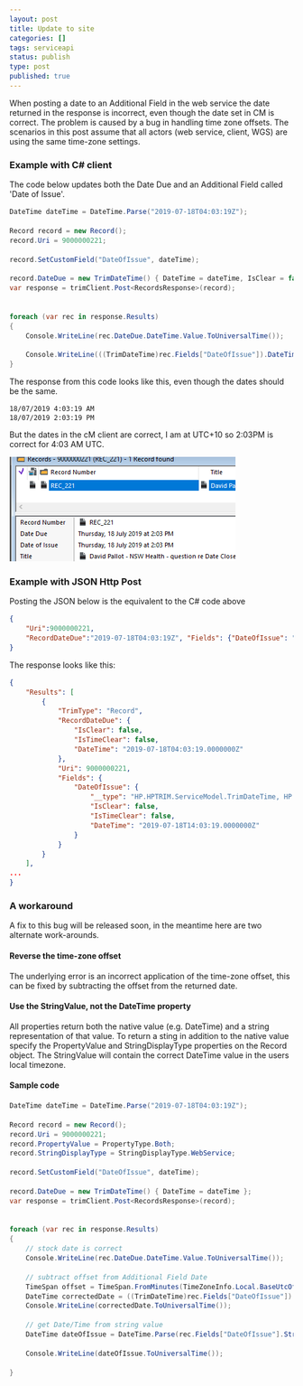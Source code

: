 ```yaml
---
layout: post
title: Update to site
categories: []
tags: serviceapi
status: publish
type: post
published: true
---
```


When posting a date to an Additional Field in the web service the date returned in the response is incorrect, even though the date set in CM is correct.  The problem is caused by a bug in handling time zone offsets.  The scenarios in this post assume that all actors (web service, client, WGS) are using the same time-zone settings.

### Example with C# client

The code below updates both the Date Due and an Additional Field called 'Date of Issue'.  

```C#
DateTime dateTime = DateTime.Parse("2019-07-18T04:03:19Z");

Record record = new Record();
record.Uri = 9000000221;

record.SetCustomField("DateOfIssue", dateTime);

record.DateDue = new TrimDateTime() { DateTime = dateTime, IsClear = false };
var response = trimClient.Post<RecordsResponse>(record);


foreach (var rec in response.Results)
{
	Console.WriteLine(rec.DateDue.DateTime.Value.ToUniversalTime());

	Console.WriteLine(((TrimDateTime)rec.Fields["DateOfIssue"]).DateTime.Value.ToUniversalTime());
}
```

The response from this code looks like this, even though the dates should be the same.

```
18/07/2019 4:03:19 AM
18/07/2019 2:03:19 PM
```

But the dates in the cM client are correct, I am at UTC+10 so 2:03PM is correct for 4:03 AM UTC.

![alt text](/images/dates_same.png "dates in CM")

### Example with JSON Http Post
Posting the JSON below is the equivalent to the C# code above

````json
{
	"Uri":9000000221,
	"RecordDateDue":"2019-07-18T04:03:19Z",	"Fields": {"DateOfIssue": "2019-07-18T04:03:19Z"}
}
````

The response looks like this:

```json
{
    "Results": [
        {
            "TrimType": "Record",
            "RecordDateDue": {
                "IsClear": false,
                "IsTimeClear": false,
                "DateTime": "2019-07-18T04:03:19.0000000Z"
            },
            "Uri": 9000000221,
            "Fields": {
                "DateOfIssue": {
                    "__type": "HP.HPTRIM.ServiceModel.TrimDateTime, HP.HPTRIM.ServiceAPI.Model",
                    "IsClear": false,
                    "IsTimeClear": false,
                    "DateTime": "2019-07-18T14:03:19.0000000Z"
                }
            }
        }
    ],
...
}

```

### A workaround
A fix to this bug will be released soon, in the meantime here are two alternate work-arounds.

#### Reverse the time-zone offset
The underlying error is an incorrect application of the time-zone offset, this can be fixed by subtracting the offset from the returned date.

#### Use the StringValue, not the DateTime property
All properties return both the native value (e.g. DateTime) and a string representation of that value.  To return a sting in addition to the native value specify the PropertyValue and StringDisplayType properties on the Record object.  The StringValue will contain the correct DateTime value in the users local timezone.

#### Sample code

```C#
DateTime dateTime = DateTime.Parse("2019-07-18T04:03:19Z");

Record record = new Record();
record.Uri = 9000000221;
record.PropertyValue = PropertyType.Both;
record.StringDisplayType = StringDisplayType.WebService;

record.SetCustomField("DateOfIssue", dateTime);

record.DateDue = new TrimDateTime() { DateTime = dateTime };
var response = trimClient.Post<RecordsResponse>(record);


foreach (var rec in response.Results)
{
	// stock date is correct
	Console.WriteLine(rec.DateDue.DateTime.Value.ToUniversalTime());

	// subtract offset from Additional Field Date
	TimeSpan offset = TimeSpan.FromMinutes(TimeZoneInfo.Local.BaseUtcOffset.TotalMinutes);
	DateTime correctedDate = ((TrimDateTime)rec.Fields["DateOfIssue"]).DateTime.Value.Subtract(offset);
	Console.WriteLine(correctedDate.ToUniversalTime());

	// get Date/Time from string value
	DateTime dateOfIssue = DateTime.Parse(rec.Fields["DateOfIssue"].StringValue);

	Console.WriteLine(dateOfIssue.ToUniversalTime());

}
```